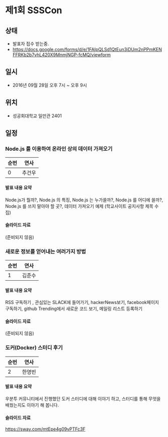 # 제1회 SSSCon

## 상태
 - 발표자 접수 받는중.
 - https://docs.google.com/forms/d/e/1FAIpQLSd1QtEun3iDUm2nPPmKENFFRKb2b7vhL420X9MnmjNGP-fcMQ/viewform

## 일시
 - 2016년 09월 28일 오후 7시 ~ 오후 9시

## 위치
 - 성공회대학교 일만관 2401

## 일정

### Node.js 를 이용하여 온라인 상의 데이터 가져오기
순번|연사
--- | ---
0 | 추건우
#### 발표 내용 요약
Node.js가 뭘까?, Node.js 의 특징, Node.js 는 누가쓸까?, Node.js 를 어디에 쓸까?, Node.js 를 쓰지 말아야 할 곳?, 데이터 가져오기 예제 (학교사이트 공지사항 제목 수집)
#### 슬라이드 자료
(준비되지 않음)

### 새로운 정보를 얻어내는 여러가지 방법
순번|연사
--- | ---
1 | 김준수
#### 발표 내용 요약
RSS 구독하기 , 관심있는 SLACK에 들어가기, hackerNews보기, facebook페이지 구독하기, github Trending에서 새로운 코드 보기, 메일링 리스트 등록하기
#### 슬라이드 자료
(준비되지 않음)

### 도커(Docker) 스터디 후기
순번|연사
--- | ---
2 | 한영빈
#### 발표 내용 요약
우분투 커뮤니티에서 진행했던 도커 스터디에 대해 이야기 하고, 스터디를 통해 무엇을 배웠는지도 이야기 해 봅니다.
#### 슬라이드 자료
https://sway.com/mtEpe4g09vPTFc3F

